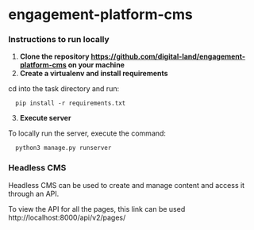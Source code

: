 # engagement-platform-cms

### Instructions to run locally

1. **Clone the repository https://github.com/digital-land/engagement-platform-cms on your machine**
2. **Create a virtualenv and install requirements**

cd into the task directory and run:

      pip install -r requirements.txt
      
3. **Execute server**

To locally run the server, execute the command:

      python3 manage.py runserver
 
 ### Headless CMS
 
Headless CMS can be used to create and manage content and access it through an API.

To view the API for all the pages, this link can be used http://localhost:8000/api/v2/pages/
